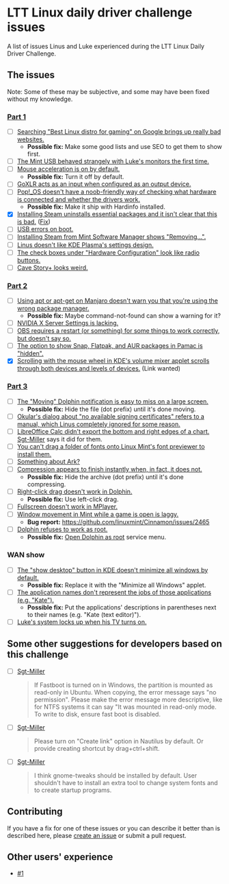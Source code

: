 # LTT Linux daily driver challenge issues

A list of issues Linus and Luke experienced during the LTT Linux Daily Driver Challenge. 

## The issues

Note: Some of these may be subjective, and some may have been fixed without my knowledge.

### [Part 1](https://www.youtube.com/watch?v=0506yDSgU7M)

- [ ] [Searching "Best Linux distro for gaming" on Google brings up really bad websites.](https://www.youtube.com/watch?v=0506yDSgU7M&t=67s)
  - **Possible fix:** Make some good lists and use SEO to get them to show first.
- [ ] [The Mint USB behaved strangely with Luke's monitors the first time.](https://youtu.be/0506yDSgU7M?t=398)
- [ ] [Mouse acceleration is on by default.](https://youtu.be/0506yDSgU7M?t=541)
  - **Possible fix:** Turn it off by default.
- [ ] [GoXLR acts as an input when configured as an output device.](https://youtu.be/0506yDSgU7M?t=552)
- [ ] [Pop!\_OS doesn't have a noob-friendly way of checking what hardware is connected and whether the drivers work.](https://youtu.be/0506yDSgU7M?t=579)
  - **Possible fix:** Make it ship with Hardinfo installed.
- [x] [Installing Steam uninstalls essential packages and it isn't clear that this is bad.](https://youtu.be/0506yDSgU7M?t=607) ([Fix](https://github.com/pop-os/apt/pull/1)) 
- [ ] [USB errors on boot.](https://youtu.be/0506yDSgU7M?t=870)
- [ ] [Installing Steam from Mint Software Manager shows "Removing...".](https://youtu.be/0506yDSgU7M?t=921)
- [ ] [Linus doesn't like KDE Plasma's settings design.](https://youtu.be/0506yDSgU7M?t=982)
- [ ] [The check boxes under "Hardware Configuration" look like radio buttons.](https://youtu.be/0506yDSgU7M?t=991)
- [ ] [Cave Story+ looks weird.](https://youtu.be/0506yDSgU7M?t=1101)

### [Part 2](https://youtu.be/3E8IGy6I9Wo)

- [ ] [Using apt or apt-get on Manjaro doesn't warn you that you're using the wrong package manager.](https://youtu.be/3E8IGy6I9Wo?t=107)
  - **Possible fix:** Maybe command-not-found can show a warning for it?
- [ ] [NVIDIA X Server Settings is lacking.](https://youtu.be/3E8IGy6I9Wo?t=183)
- [ ] [OBS requires a restart (or something) for some things to work correctly, but doesn't say so.](https://youtu.be/3E8IGy6I9Wo?t=224)
- [ ] [The option to show Snap, Flatpak, and AUR packages in Pamac is "hidden".](https://youtu.be/3E8IGy6I9Wo?t=540)
- [x] [Scrolling with the mouse wheel in KDE's volume mixer applet scrolls through both devices and levels of devices.](https://youtu.be/3E8IGy6I9Wo?t=573) (Link wanted)

### [Part 3](https://youtu.be/TtsglXhbxno)

- [ ] [The "Moving" Dolphin notification is easy to miss on a large screen.](https://youtu.be/TtsglXhbxno?t=163)
  - **Possible fix:** Hide the file (dot prefix) until it's done moving.
- [ ] [Okular's dialog about "no available signing certificates" refers to a manual, which Linus completely ignored for some reason.](https://youtu.be/TtsglXhbxno?t=281)
- [ ] [LibreOffice Calc didn't export the bottom and right edges of a chart.](https://youtu.be/TtsglXhbxno?t=440) [Sgt-Miller](https://github.com/Sgt-Miller) says it did for them.
- [ ] [You can't drag a folder of fonts onto Linux Mint's font previewer to install them.](https://youtu.be/TtsglXhbxno?t=455)
- [ ] [Something about Ark?](https://youtu.be/TtsglXhbxno?t=499)
- [ ] [Compression appears to finish instantly when, in fact, it does not.](https://youtu.be/TtsglXhbxno?t=732)
  - **Possible fix:** Hide the archive (dot prefix) until it's done compressing.
- [ ] [Right-click drag doesn't work in Dolphin.](https://youtu.be/TtsglXhbxno?t=1024)
  - **Possible fix:** Use left-click drag.
- [ ] [Fullscreen doesn't work in MPlayer.](https://youtu.be/TtsglXhbxno?t=1234)
- [ ] [Window movement in Mint while a game is open is laggy.](https://youtu.be/TtsglXhbxno?t=1294)
  - **Bug report:** https://github.com/linuxmint/Cinnamon/issues/2465
- [ ] [Dolphin refuses to work as root.](https://youtu.be/TtsglXhbxno?t=1496)
  - **Possible fix:** [Open Dolphin as root](https://store.kde.org/p/1384645/) service menu.

### WAN show

- [ ] [The "show desktop" button in KDE doesn't minimize all windows by default.](https://youtu.be/fJB9fdXWiiw?t=497)
  - **Possible fix:** Replace it with the "Minimize all Windows" applet.
- [ ] [The application names don't represent the jobs of those applications (e.g. "Kate").](https://youtu.be/fJB9fdXWiiw?t=702)
  - **Possible fix:** Put the applications' descriptions in parentheses next to their names (e.g. "Kate (text editor)").
- [ ] [Luke's system locks up when his TV turns on.](https://youtu.be/sS25mCLyQyk?t=416)

## Some other suggestions for developers based on this challenge

- [ ] [Sgt-Miller](https://github.com/Sgt-Miller)
  > If Fastboot is turned on in Windows, the partition is mounted as read-only in Ubuntu. When copying, the error message says "no permission". Please make the error message more descriptive, like for NTFS systems it can say "It was mounted in read-only mode. To write to disk, ensure fast boot is disabled.
- [ ] [Sgt-Miller](https://github.com/Sgt-Miller)
  > Please turn on "Create link" option in Nautilus by default. Or provide creating shortcut by drag+ctrl+shift.
- [ ] [Sgt-Miller](https://github.com/Sgt-Miller)
  > I think gnome-tweaks should be installed by default. User shouldn't have to install an extra tool to change system fonts and to create startup programs.

## Contributing

If you have a fix for one of these issues or you can describe it better than is described here, please [create an issue](https://github.com/glibg10b/ltt-linux-challenge-issues/issues/new/choose) or submit a pull request.

## Other users' experience

- [#1](https://github.com/glibg10b/ltt-linux-challenge-issues/issues/1)
